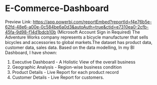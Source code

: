 # E-Commerce-Dashboard
Preview Link: https://app.powerbi.com/reportEmbed?reportId=f4e76b5e-62fd-48e6-a00e-0c584be6a0d3&autoAuth=true&ctid=e7310ea0-2cfb-45fa-9d98-f14d1bdcb10b
(Microsoft Account Sign in Required)
The Adventure Works company represents a bicycle manufacturer that sells bicycles and accessories to global markets.The dataset has product data, customer data, sales data. 
Based on the data modelling, In my BI Dashboard, I have shown:
1. Executive Dashboard - A Holistic View of the overall business
2. Geographic Analysis - Region-wise business condition
3. Product Details - Live Report for each product record 
4. Customer Details - Live Report for customers.
